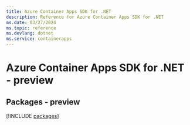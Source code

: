 ```yaml
---
title: Azure Container Apps SDK for .NET
description: Reference for Azure Container Apps SDK for .NET
ms.date: 03/27/2024
ms.topic: reference
ms.devlang: dotnet
ms.service: containerapps
---
```

# Azure Container Apps SDK for .NET - preview
## Packages - preview
[!INCLUDE [packages](container-apps-index.md)]
